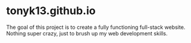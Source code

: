 # tonyk13.github.io

The goal of this project is to create a fully functioning full-stack website. Nothing super crazy, just to brush up my web development skills.
